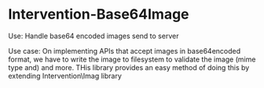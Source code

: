 # Intervention-Base64Image

Use: 
Handle base64 encoded images send to server

Use case:
On implementing APIs that accept images in base64encoded format, we have to write the image to filesystem to validate the image (mime type and) and more.
THis library provides an easy method of doing this by extending Intervention\Imag library


